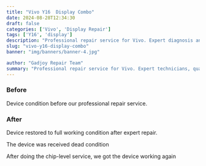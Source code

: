 ```yaml
---
title: "Vivo Y16  Display Combo"
date: 2024-08-28T12:34:30
draft: false
categories: ['Vivo', 'Display Repair']
tags: ['Y16', 'display']
description: "Professional repair service for Vivo. Expert diagnosis and quality repairs in Bangalore."
slug: "vivo-y16-display-combo"
banner: "img/banners/banner-4.jpg"

author: "Gadjoy Repair Team"
summary: "Professional repair service for Vivo. Expert technicians, quality parts, warranty included."
---
```


### Before

Device condition before our professional repair service.

### After

Device restored to full working condition after expert repair.

The device was received dead condition

After doing the chip-level service, we got the device working again